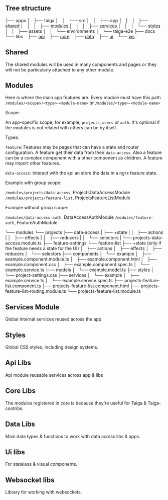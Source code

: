 ## Tree structure

├── apps
│   ├── taiga
│   │   └── src
│   │   ├── app
│   │   │   ├── [shared](#shared)
│   │   │   ├── [modules](#modules)
│   │   │   ├── [services](#services-module)
│   │   │   └── [styles](#styles)
│   │   ├── assets
│   │   └── environments
│   └── taiga-e2e
├── docs
└── libs
   ├── [api](#api-libs)
   ├── [core](#core-libs)
   ├── [data](#data-libs)
   ├── [ui](#ui-libs)
   └── [ws](#websocket-libs)

## Shared

The shared modules will be used in many components and pages or they will not be particularly attached to any other module.

## Modules

Here is where the main app features are. Every module must have this path `/modules/<scope>/<type>-<module-name>` or `/modules/<type>-<module-name>`

Scope:

An app-specific scope, for example, `projects`, `users` or `auth`. It's optional if the modules is not related with others can be by itself.

Types:

`feature`: Features may be pages that can have a state and router configuration. A feature get their data from their `data-access`. Also a feature can be a complex component with a other component as children. A feature may import other features.

`data-access`: Interact with the api an store the data in a ngrx feature state.

Example with group scope:

`/modules/projects/data-access`, ProjectsDataAccessModule
`/modules/projects/feature-list`, ProjectsFeatureListModule

Example without group scope:

`/modules/data-access-auth`, DataAccessAuthModule
`/modules/feature-auth`, FeatureAuthModule

└── modules
└── projects
├── data-access
| ├── +state
| │   ├── actions
| │   ├── effects
| │   ├── reducers
| │   └── selectors
| └── projects-data-access.module.ts
├── feature-settings
└── feature-list
├── +state (only if the feature needs a state for the UI)
│   ├── actions
│   ├── effects
│   ├── reducers
│   └── selectors
├── components
│   └── example
│   ├── example.component.module.ts
│   ├── example.component.html
│   ├── example.component.css
│   ├── example.component.spec.ts
│   └── example.service.ts
├── models
│   └── example.model.ts
├── styles
│   └── project-settings.css
├── services
│   └── example
│   ├── example.service.ts
│   └── example.service.spec.ts
├── projects-feature-list.component.ts
├── projects-feature-list.component.html
├── projects-feature-list-routing.module.ts
└── projects-feature-list.module.ts

## Services Module

Global internal services reused across the app

## Styles

Global CSS styles, including design systems.

## Api Libs

Api module reusable services across app & libs

## Core Libs

The modules registered in core is because they're useful for Taiga & Taiga-contribs.

## Data Libs

Main data types & functions to work with data across libs & apps.

## Ui libs

For stateless & visual components.

## Websocket libs

Library for working with websockets.
